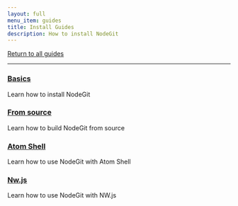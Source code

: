 ```yaml
---
layout: full
menu_item: guides
title: Install Guides
description: How to install NodeGit
---
```


[Return to all guides](../)

* * *

### [Basics](basics/)

  Learn how to install NodeGit

### [From source](from-source/)

  Learn how to build NodeGit from source

### [Atom Shell](atom-shell/)

  Learn how to use NodeGit with Atom Shell

### [Nw.js](nw.js/)

  Learn how to use NodeGit with NW.js
